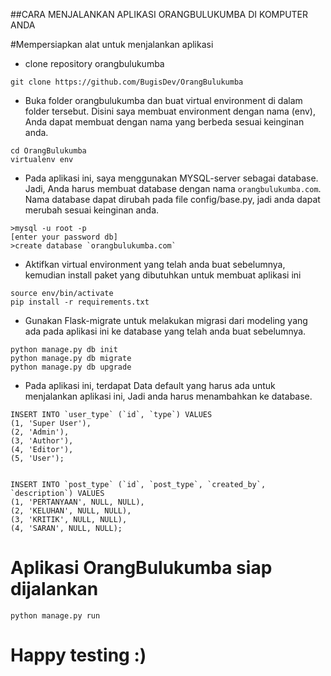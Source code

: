 ##CARA MENJALANKAN APLIKASI ORANGBULUKUMBA DI KOMPUTER ANDA

#Mempersiapkan alat untuk menjalankan aplikasi
- clone repository orangbulukumba
```
git clone https://github.com/BugisDev/OrangBulukumba
```
- Buka folder orangbulukumba dan buat virtual environment di dalam folder tersebut. Disini saya membuat environment dengan nama (env), Anda dapat membuat dengan nama yang berbeda sesuai keinginan anda.
```
cd OrangBulukumba
virtualenv env
```
- Pada aplikasi ini, saya menggunakan MYSQL-server sebagai database. Jadi, Anda harus membuat database dengan nama `orangbulukumba.com`. Nama database dapat dirubah pada file config/base.py, jadi anda dapat merubah sesuai keinginan anda.
```
>mysql -u root -p
[enter your password db]
>create database `orangbulukumba.com`
```
- Aktifkan virtual environment yang telah anda buat sebelumnya, kemudian install paket yang dibutuhkan untuk membuat aplikasi ini
```
source env/bin/activate
pip install -r requirements.txt
```
- Gunakan Flask-migrate untuk melakukan migrasi dari modeling yang ada pada aplikasi ini ke database yang telah anda buat sebelumnya.
```
python manage.py db init
python manage.py db migrate
python manage.py db upgrade
```
- Pada aplikasi ini, terdapat Data default yang harus ada untuk menjalankan aplikasi ini, Jadi anda harus menambahkan ke database.
```
INSERT INTO `user_type` (`id`, `type`) VALUES
(1, 'Super User'),
(2, 'Admin'),
(3, 'Author'),
(4, 'Editor'),
(5, 'User');


INSERT INTO `post_type` (`id`, `post_type`, `created_by`, `description`) VALUES
(1, 'PERTANYAAN', NULL, NULL),
(2, 'KELUHAN', NULL, NULL),
(3, 'KRITIK', NULL, NULL),
(4, 'SARAN', NULL, NULL);
```

# Aplikasi OrangBulukumba siap dijalankan
```
python manage.py run
```

# Happy testing :)
